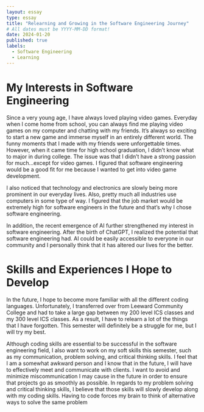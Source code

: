 ```yaml
---
layout: essay
type: essay
title: "Relearning and Growing in the Software Engineering Journey"
# All dates must be YYYY-MM-DD format!
date: 2024-01-20
published: true
labels:
  - Software Engineering
  - Learning
---
```


# My Interests in Software Engineering

Since a very young age, I have always loved playing video games. Everyday when I come home from school, you can always find me playing video games on my computer and chatting with my friends. It’s always so exciting to start a new game and immerse myself in an entirely different world. The funny moments that I made with my friends were unforgettable times. However, when it came time for high school graduation, I didn’t know what to major in during college. The issue was that I didn’t have a strong passion for much…except for video games. I figured that software engineering would be a good fit for me because I wanted to get into video game development. 

I also noticed that technology and electronics are slowly being more prominent in our everyday lives. Also, pretty much all industries use computers in some type of way. I figured that the job market would be extremely high for software engineers in the future and that’s why I chose software engineering.

 In addition, the recent emergence of AI further strengthened my interest in software engineering. After the birth of ChatGPT, I realized the potential that software engineering had. AI could be easily accessible to everyone in our community and I personally think that it has altered our lives for the better. 

# Skills and Experiences I Hope to Develop

In the future, I hope to become more familiar with all the different coding languages. Unfortunately, I transferred over from Leeward Community College and had to take a large gap between my 200 level ICS classes and my 300 level ICS classes. As a result, I have to relearn a lot of the things that I have forgotten. This semester will definitely be a struggle for me, but I will try my best. 

Although coding skills are essential to be successful in the software engineering field, I also want to work on my soft skills this semester, such as my communication, problem solving, and critical thinking skills. I feel that I am a somewhat awkward person and I know that in the future, I will have to effectively meet and communicate with clients. I want to avoid and minimize miscommunication I may cause in the future in order to ensure that projects go as smoothly as possible.  In regards to my problem solving and critical thinking skills, I believe that those skills will slowly develop along with my coding skills. Having to code forces my brain to think of alternative ways to solve the same problem 
